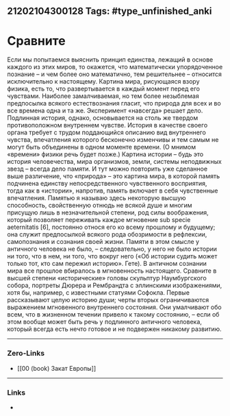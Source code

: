 21202104300128
Tags: #type_unfinished_anki 
---
# Сравните

Если мы попытаемся выяснить принцип единства, лежащий в основе каждого из этих миров, то окажется, что математически упорядоченное познание – и чем более оно математично, тем решительнее – относится исключительно к настоящему. Картина мира, рисующаяся взору физика, есть то, что развертывается в каждый момент перед его чувствами. Наиболее замалчиваемая, но тем более незыблемая предпосылка всякого естествознания гласит, что природа для всех и во все времена одна и та же. Эксперимент «навсегда» решает дело. Подлинная история, однако, основывается на столь же твердом противоположном внутреннем чувстве. История в качестве своего органа требует с трудом поддающийся описанию вид внутреннего чувства, впечатления которого бесконечно изменчивы и тем самым не могут быть объединены в одном моменте времени. (О мнимом «времени» физики речь будет позже.) Картина истории – будь это история человечества, мира организмов, земли, системы неподвижных звезд – всегда дело памяти. И тут можно повторить уже сделанное выше различение, что «природа» – это картина мира, в которой память подчинена единству непосредственного чувственного восприятия, тогда как в «истории», напротив, память включает в себя чувственные впечатления. Памятью я называю здесь некоторую высшую способность, свойственную отнюдь не всякой душе и многим присущую лишь в незначительной степени, род силы воображения, который позволяет переживать каждое мгновение sub specie aeternitatis [6], постоянно относя его ко всему прошлому и будущему; она служит предпосылкой всякого рода обозримости в рефлексии, самопознания и сознания своей жизни. Памяти в этом смысле у античного человека не было, – следовательно, у него не было истории ни того, что в нем, ни того, что вокруг него («Об истории судить может только тот, кто сам пережил историю». Гете). В античном сознании мира все прошлое вбиралось в мгновенность настоящего. Сравните в высшей степени «исторические» головы скульптур Наумбургского собора, портреты Дюрера и Рембрандта с эллинскими изображениями, хотя бы, например, с известными статуями Софокла. Первые рассказывают целую историю души; черты вторых ограничиваются выражением мгновенного внутреннего состояния. Они умалчивают обо всем, что в жизненном течении привело к такому состоянию, – если об этом вообще может быть речь у подлинного античного человека, который всегда есть нечто готовое и не подвержен никакому развитию.

---
### Zero-Links
- [[00 (book) Закат Европы]]
---
### Links
-